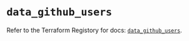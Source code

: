 # `data_github_users`

Refer to the Terraform Registory for docs: [`data_github_users`](https://registry.terraform.io/providers/integrations/github/5.36.0/docs/data-sources/users).
